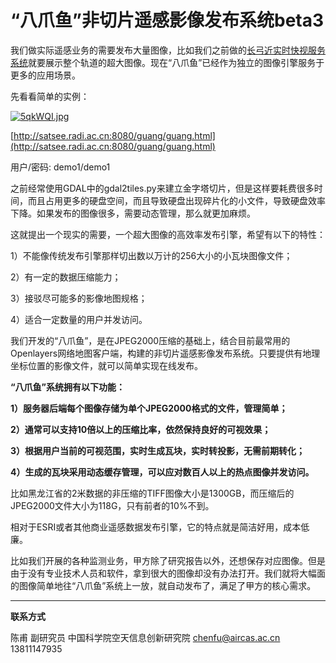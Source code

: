 # “八爪鱼”非切片遥感影像发布系统beta3



我们做实际遥感业务的需要发布大量图像，比如我们之前做的[长弓近实时快视服务系统](http://satsee.radi.ac.cn/cfdata/longbow/)就要展示整个轨道的超大图像。现在“八爪鱼”已经作为独立的图像引擎服务于更多的应用场景。

先看看简单的实例：

[![5qkWQI.jpg](https://z3.ax1x.com/2021/10/28/5qkWQI.jpg)](https://imgtu.com/i/5qkWQI)



[http://satsee.radi.ac.cn:8080/guang/guang.html](http://satsee.radi.ac.cn:8080/guang/guang.html)

用户/密码: demo1/demo1



之前经常使用GDAL中的gdal2tiles.py来建立金字塔切片，但是这样要耗费很多时间，而且占用更多的硬盘空间，而且导致硬盘出现碎片化的小文件，导致硬盘效率下降。如果发布的图像很多，需要动态管理，那么就更加麻烦。

这就提出一个现实的需要，一个超大图像的高效率发布引擎，希望有以下的特性：

1）不能像传统发布引擎那样切出数以万计的256大小的小瓦块图像文件；

2）有一定的数据压缩能力；

3）接驳尽可能多的影像地图规格；

4）适合一定数量的用户并发访问。

我们开发的“八爪鱼”，是在JPEG2000压缩的基础上，结合目前最常用的Openlayers网络地图客户端，构建的非切片遥感影像发布系统。只要提供有地理坐标位置的影像文件，就可以简单实现在线发布。

**“八爪鱼”系统拥有以下功能：**

**1）服务器后端每个图像存储为单个JPEG2000格式的文件，管理简单；**

**2）通常可以支持10倍以上的压缩比率，依然保持良好的可视效果；**

**3）根据用户当前的可视范围，实时生成瓦块，实时转投影，无需前期转化；**

**4）生成的瓦块采用动态缓存管理，可以应对数百人以上的热点图像并发访问。**

比如黑龙江省的2米数据的非压缩的TIFF图像大小是1300GB，而压缩后的JPEG2000文件大小为118G，只有前者的10%不到。

相对于ESRI或者其他商业遥感数据发布引擎，它的特点就是简洁好用，成本低廉。

比如我们开展的各种监测业务，甲方除了研究报告以外，还想保存对应图像。但是由于没有专业技术人员和软件，拿到很大的图像却没有办法打开。我们就将大幅面的图像简单地往“八爪鱼”系统上一放，就自动发布了，满足了甲方的核心需求。



---

**联系方式**

陈甫 副研究员
中国科学院空天信息创新研究院
chenfu@aircas.ac.cn
13811147935